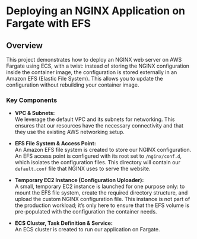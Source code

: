 # Deploying an NGINX Application on Fargate with EFS

## Overview

This project demonstrates how to deploy an NGINX web server on AWS Fargate using ECS, with a twist: instead of storing the NGINX configuration inside the container image, the configuration is stored externally in an Amazon EFS (Elastic File System). This allows you to update the configuration without rebuilding your container image.

### Key Components

- **VPC & Subnets:**  
  We leverage the default VPC and its subnets for networking. This ensures that our resources have the necessary connectivity and that they use the existing AWS networking setup.

- **EFS File System & Access Point:**  
  An Amazon EFS file system is created to store our NGINX configuration. An EFS access point is configured with its root set to `/nginx/conf.d`, which isolates the configuration files. This directory will contain our `default.conf` file that NGINX uses to serve the website.

- **Temporary EC2 Instance (Configuration Uploader):**  
  A small, temporary EC2 instance is launched for one purpose only: to mount the EFS file system, create the required directory structure, and upload the custom NGINX configuration file. This instance is not part of the production workload; it’s only here to ensure that the EFS volume is pre-populated with the configuration the container needs.

- **ECS Cluster, Task Definition & Service:**  
  An ECS cluster is created to run our application on Fargate. 
